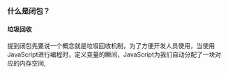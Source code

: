 ### 什么是闭包？
#### 垃圾回收
提到闭包先要说一个概念就是垃圾回收机制，为了方便开发人员使用，当使用JavaScript进行编程时，定义变量的瞬间，JavaScript为我们自动分配了一块对应的内存空间,